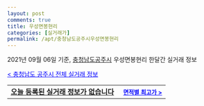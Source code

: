 ```yaml
---
layout: post
comments: true
title: 우성면봉현리
categories: [실거래가]
permalink: /apt/충청남도공주시우성면봉현리
---
```


2021년 09월 06일 기준, <a href="/apt/충청남도공주시">충청남도공주시</a> 우성면봉현리 한달간 실거래 정보

<a style="color: blue;" href="/apt/충청남도공주시">< 충청남도 공주시 전체 실거래 정보</a>
<!---- start ---->
<table>
  <tr>
    <td colspan="4" style="font-weight: bold;"><a href="/apt/충청남도공주시우성면봉현리{name_without_space}">오늘 등록된 실거래 정보가 없습니다</a> &nbsp;&nbsp;&nbsp; <a style="color: blue; font-size: smaller;" href="/apt/충청남도공주시우성면봉현리{name_without_space}">면적별 최고가 ></a></td>
  </tr>
    
</table>
<!---- end ---->
    